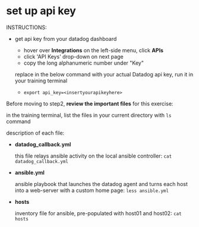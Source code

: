 # set up api key

INSTRUCTIONS:
* get api key from your datadog dashboard
  - hover over **Integrations**  on the left-side menu, click **APIs**
  - click 'API Keys' drop-down on next page
  - copy the long alphanumeric number under "Key"


  replace <your api key> in the below command with your actual Datadog api key, run it in your training terminal

  - `export api_key=<insertyourapikeyhere>`


Before moving to step2, **review the important files** for this exercise:

in the training terminal, list the files in your current directory with `ls` command

description of each file:

  * **datadog_callback.yml**

    this file relays ansible activity on the local ansible controller: `cat datadog_callback.yml`


  * **ansible.yml**

    ansible playbook that launches the datadog agent and turns each host into a web-server with a custom home page: `less ansible.yml`

  * **hosts**

    inventory file for ansible, pre-populated with host01 and host02: `cat hosts`
